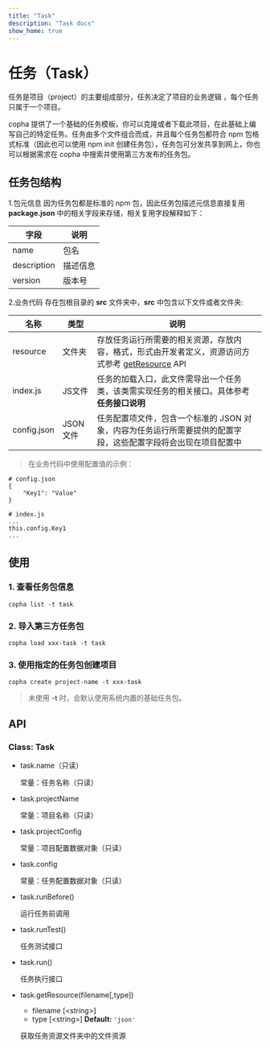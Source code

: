 ```yaml
---
title: "Task"
description: "Task docs"
show_home: true
---
```


# 任务（Task）
任务是项目（project）的主要组成部分，任务决定了项目的业务逻辑 ，每个任务只属于一个项目。

copha 提供了一个基础的任务模板，你可以克隆或者下载此项目，在此基础上编写自己的特定任务。任务由多个文件组合而成，并且每个任务包都符合 npm 包格式标准（因此也可以使用 npm init 创建任务包），任务包可分发共享到网上，你也可以根据需求在 copha 中搜索并使用第三方发布的任务包。

## 任务包结构
1.包元信息
	因为任务包都是标准的 npm 包，因此任务包描述元信息直接复用 **package.json** 中的相关字段来存储，相关复用字段解释如下：

| 字段 | 说明|
|--|--|
| name | 包名 |
| description | 描述信息 |
| version| 版本号 |

2.业务代码
	存在包根目录的 **src** 文件夹中，**src** 中包含以下文件或者文件夹:

| 名称 | 类型 | 说明|
|--|--|--|
| resource | 文件夹 | 存放任务运行所需要的相关资源，存放内容，格式，形式由开发者定义，资源访问方式参考 [getResource](#getResource) API |
| index.js| JS文件 | 任务的加载入口，此文件需导出一个任务类，该类需实现任务的相关接口。具体参考 **任务接口说明** |
| config.json| JSON文件 | 任务配置项文件，包含一个标准的 JSON 对象，内容为任务运行所需要提供的配置字段，这些配置字段将会出现在项目配置中 |

> 在业务代码中使用配置值的示例：
 
```
# config.json
{
	"Key1": "Value"
}

# index.js
...
this.config.Key1
...
```

## 使用
### 1. 查看任务包信息
 ```
 copha list -t task
 ```
### 2. 导入第三方任务包
```
copha load xxx-task -t task
```
### 3. 使用指定的任务包创建项目
```
copha create project-name -t xxx-task
```
> 未使用 **-t** 时，会默认使用系统内置的基础任务包。
	
## API
### Class: Task
- task.name（只读）

	常量：任务名称（只读）
- task.projectName

	常量：项目名称（只读）
- task.projectConfig

	常量：项目配置数据对象（只读）
- task.config 

	常量：任务配置数据对象（只读）
	
- task.runBefore()

	运行任务前调用
- task.runTest()

	任务测试接口
- task.run()

	任务执行接口
	
- task.getResource(filename[,type])

	- filename  [<string\>] 
	- type [<string\>]  **Default:**  `'json'`
	
	获取任务资源文件夹中的文件资源
